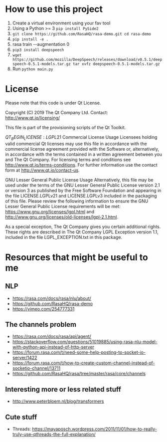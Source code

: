 # How to use this project

1. Create a virtual environment using your fav tool
2. Using a Python >= 3 `pip install PySide2`
3. `git clone https://github.com/RasaHQ/rasa-demo.git
cd rasa-demo`
4. `pip install -e .`
5. rasa train --augmentation 0
6. `pip3 install deepspeech`
7. `wget https://github.com/mozilla/DeepSpeech/releases/download/v0.5.1/deepspeech-0.5.1-models.tar.gz
tar xvfz deepspeech-0.5.1-models.tar.gz`
8. Run `python main.py`

# License

Please note that this code is under Qt License.

Copyright (C) 2019 The Qt Company Ltd.
Contact: http://www.qt.io/licensing/

This file is part of the provisioning scripts of the Qt Toolkit.

$QT_BEGIN_LICENSE:LGPL21$
Commercial License Usage
Licensees holding valid commercial Qt licenses may use this file in
accordance with the commercial license agreement provided with the
Software or, alternatively, in accordance with the terms contained in
a written agreement between you and The Qt Company. For licensing terms
and conditions see http://www.qt.io/terms-conditions. For further
information use the contact form at http://www.qt.io/contact-us.

GNU Lesser General Public License Usage
Alternatively, this file may be used under the terms of the GNU Lesser
General Public License version 2.1 or version 3 as published by the Free
Software Foundation and appearing in the file LICENSE.LGPLv21 and
LICENSE.LGPLv3 included in the packaging of this file. Please review the
following information to ensure the GNU Lesser General Public License
requirements will be met: https://www.gnu.org/licenses/lgpl.html and
http://www.gnu.org/licenses/old-licenses/lgpl-2.1.html.

As a special exception, The Qt Company gives you certain additional
rights. These rights are described in The Qt Company LGPL Exception
version 1.1, included in the file LGPL_EXCEPTION.txt in this package.

# Resources that might be useful to me

## NLP

* https://rasa.com/docs/rasa/nlu/about/
* https://github.com/RasaHQ/rasa-demo
* https://vimeo.com/254777331

## The channels problem

* https://rasa.com/docs/rasa/api/agent/
* https://stackoverflow.com/questions/51019885/using-rasa-nlu-model-with-python-api-instead-of-http-server
* https://forum.rasa.com/t/need-some-help-posting-to-socket-io-server/1422
* https://forum.rasa.com/t/how-to-create-custom-channel-instead-of-socketio-channel/13711
* https://github.com/RasaHQ/rasa/tree/master/rasa/core/channels

## Interesting more or less related stuff

* http://www.peterbloem.nl/blog/transformers

## Cute stuff

* Threads: https://mayaposch.wordpress.com/2011/11/01/how-to-really-truly-use-qthreads-the-full-explanation/
